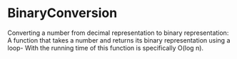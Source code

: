# BinaryConversion
Converting a number from decimal representation to binary representation: 
A function that takes a number and returns its binary representation using a loop- 
With the running time of this function is specifically O(log n).

